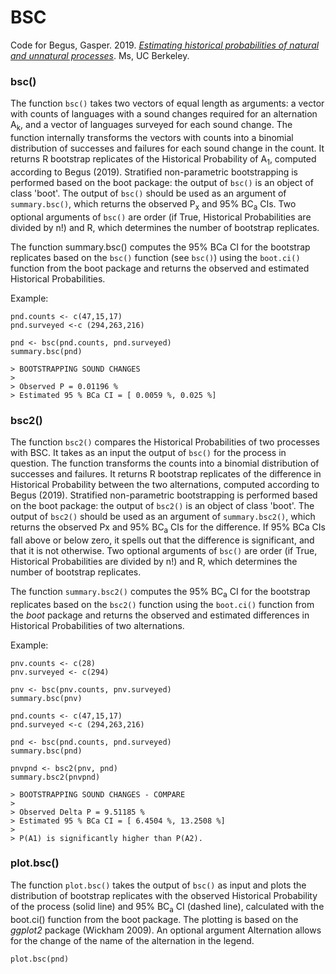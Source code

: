 # BSC

Code for Begus, Gasper. 2019. [*Estimating historical probabilities of natural and unnatural processes*](https://ling.auf.net/lingbuzz/004299). Ms, UC Berkeley.

### bsc()

The function `bsc()` takes two vectors of equal length as arguments: a vector with counts of languages with a sound changes required for an alternation A<sub>k</sub>, and a vector of languages surveyed for each sound change. The function internally transforms the vectors with counts into a binomial distribution of successes and failures for each sound change in the count. It returns R  bootstrap replicates of the Historical Probability of A<sub>1</sub>, computed according to Begus (2019). Stratified non-parametric bootstrapping is performed based on the boot package: the output of `bsc()` is an object of class 'boot'. The output of `bsc()` should be used as an argument of `summary.bsc()`, which returns the observed P<sub>x</sub> and 95% BC<sub>a</sub> CIs. Two optional arguments of `bsc()` are order (if True, Historical Probabilities are divided by n!) and R, which determines the number of bootstrap replicates.


The function summary.bsc() computes the 95% BCa CI for the bootstrap replicates based on the `bsc()` function (see `bsc()`) using the `boot.ci()` function from the boot package and returns the observed and estimated Historical Probabilities.

Example: 
```
pnd.counts <- c(47,15,17)
pnd.surveyed <-c (294,263,216)

pnd <- bsc(pnd.counts, pnd.surveyed)
summary.bsc(pnd)

> BOOTSTRAPPING SOUND CHANGES
>
> Observed P = 0.01196 %
> Estimated 95 % BCa CI = [ 0.0059 %, 0.025 %]
```

### bsc2()

The function `bsc2()` compares the Historical Probabilities of two processes with BSC. It takes as an input the output of `bsc()` for the process in question. The function transforms the counts into a binomial distribution of successes and failures. It returns R bootstrap replicates of the difference in Historical Probability between the two alternations, computed according to Begus (2019). Stratified non-parametric bootstrapping is performed based on the boot package: the output of `bsc2()` is an object of class 'boot'. The output of `bsc2()` should be used as an argument of `summary.bsc2()`, which returns the observed Px and 95% BC<sub>a</sub> CIs for the difference. If 95% BCa CIs fall above or below zero, it spells out that the difference is significant, and that it is not otherwise. Two optional arguments of `bsc()` are order (if True, Historical Probabilities are divided by n!) and R, which determines the number of bootstrap replicates.

 The function `summary.bsc2()` computes the 95% BC<sub>a</sub>  CI for the bootstrap replicates based on the `bsc2()` function using the `boot.ci()` function from the *boot* package and returns the observed and estimated differences in Historical Probabilities of two alternations.

Example: 
```
pnv.counts <- c(28)
pnv.surveyed <- c(294)

pnv <- bsc(pnv.counts, pnv.surveyed)
summary.bsc(pnv)

pnd.counts <- c(47,15,17)
pnd.surveyed <-c (294,263,216)

pnd <- bsc(pnd.counts, pnd.surveyed)
summary.bsc(pnd)

pnvpnd <- bsc2(pnv, pnd)
summary.bsc2(pnvpnd)

> BOOTSTRAPPING SOUND CHANGES - COMPARE
> 
> Observed Delta P = 9.51185 %
> Estimated 95 % BCa CI = [ 6.4504 %, 13.2508 %]
>
> P(A1) is significantly higher than P(A2).

```

### plot.bsc()
The function `plot.bsc()` takes the output of `bsc()` as  input and plots the distribution of bootstrap replicates with the observed Historical Probability of the process (solid line) and 95% BC<sub>a</sub>  CI (dashed line), calculated with the boot.ci() function from the boot package. The plotting is based on the *ggplot2* package (Wickham 2009).  An optional argument Alternation allows for the change of  the name of the alternation in the legend.

```
plot.bsc(pnd)
```

